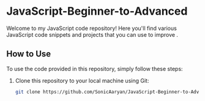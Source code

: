 # JavaScript-Beginner-to-Advanced

Welcome to my JavaScript code repository! Here you'll find various JavaScript code snippets and projects that you can use to improve .

## How to Use

To use the code provided in this repository, simply follow these steps:

1. Clone this repository to your local machine using Git:
   ```bash
   git clone https://github.com/SonicAaryan/JavaScript-Beginner-to-Advanced.git
